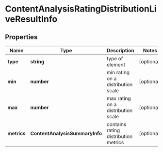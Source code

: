 # ContentAnalysisRatingDistributionLiveResultInfo

## Properties

| Name | Type | Description | Notes |
|------------ | ------------- | ------------- | -------------|
**type** | **string** | type of element |[optional]|
**min** | **number** | min rating on a distribution scale |[optional]|
**max** | **number** | max rating on a distribution scale |[optional]|
**metrics** | **ContentAnalysisSummaryInfo** | contains rating distribution metrics |[optional]|
